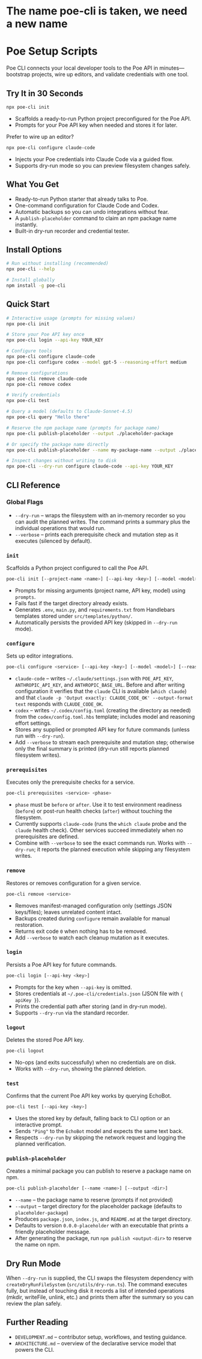 <!-- Important: This document must be kept up to date! -->
# The name poe-cli is taken, we need a new name 

# Poe Setup Scripts

Poe CLI connects your local developer tools to the Poe API in minutes—bootstrap projects, wire up editors, and validate credentials with one tool.

## Try It in 30 Seconds

```bash
npx poe-cli init
```

- Scaffolds a ready-to-run Python project preconfigured for the Poe API.
- Prompts for your Poe API key when needed and stores it for later.

Prefer to wire up an editor?

```bash
npx poe-cli configure claude-code
```

- Injects your Poe credentials into Claude Code via a guided flow.
- Supports dry-run mode so you can preview filesystem changes safely.

## What You Get
- Ready-to-run Python starter that already talks to Poe.
- One-command configuration for Claude Code and Codex.
- Automatic backups so you can undo integrations without fear.
- A `publish-placeholder` command to claim an npm package name instantly.
- Built-in dry-run recorder and credential tester.

## Install Options

```bash
# Run without installing (recommended)
npx poe-cli --help

# Install globally
npm install -g poe-cli
```

## Quick Start

```bash
# Interactive usage (prompts for missing values)
npx poe-cli init

# Store your Poe API key once
npx poe-cli login --api-key YOUR_KEY

# Configure tools
npx poe-cli configure claude-code
npx poe-cli configure codex --model gpt-5 --reasoning-effort medium

# Remove configurations
npx poe-cli remove claude-code
npx poe-cli remove codex

# Verify credentials
npx poe-cli test

# Query a model (defaults to Claude-Sonnet-4.5)
npx poe-cli query "Hello there"

# Reserve the npm package name (prompts for package name)
npx poe-cli publish-placeholder --output ./placeholder-package

# Or specify the package name directly
npx poe-cli publish-placeholder --name my-package-name --output ./placeholder-package

# Inspect changes without writing to disk
npx poe-cli --dry-run configure claude-code --api-key YOUR_KEY
```

## CLI Reference

### Global Flags
- `--dry-run` – wraps the filesystem with an in-memory recorder so you can audit the planned writes. The command prints a summary plus the individual operations that would run.
- `--verbose` – prints each prerequisite check and mutation step as it executes (silenced by default).

### `init`
Scaffolds a Python project configured to call the Poe API.

```bash
poe-cli init [--project-name <name>] [--api-key <key>] [--model <model>]
```

- Prompts for missing arguments (project name, API key, model) using `prompts`.
- Fails fast if the target directory already exists.
- Generates `.env`, `main.py`, and `requirements.txt` from Handlebars templates stored under `src/templates/python/`.
- Automatically persists the provided API key (skipped in `--dry-run` mode).

### `configure`
Sets up editor integrations.

```bash
poe-cli configure <service> [--api-key <key>] [--model <model>] [--reasoning-effort <level>]
```

- `claude-code` – writes `~/.claude/settings.json` with `POE_API_KEY`, `ANTHROPIC_API_KEY`, and `ANTHROPIC_BASE_URL`. Before and after writing configuration it verifies that the `claude` CLI is available (`which claude`) and that `claude -p 'Output exactly: CLAUDE_CODE_OK' --output-format text` responds with `CLAUDE_CODE_OK`.
- `codex` – writes `~/.codex/config.toml` (creating the directory as needed) from the `codex/config.toml.hbs` template; includes model and reasoning effort settings.
- Stores any supplied or prompted API key for future commands (unless run with `--dry-run`).
- Add `--verbose` to stream each prerequisite and mutation step; otherwise only the final summary is printed (dry-run still reports planned filesystem writes).

### `prerequisites`
Executes only the prerequisite checks for a service.

```bash
poe-cli prerequisites <service> <phase>
```

- `phase` must be `before` or `after`. Use it to test environment readiness (`before`) or post-run health checks (`after`) without touching the filesystem.
- Currently supports `claude-code` (runs the `which claude` probe and the `claude` health check). Other services succeed immediately when no prerequisites are defined.
- Combine with `--verbose` to see the exact commands run. Works with `--dry-run`; it reports the planned execution while skipping any filesystem writes.

### `remove`
Restores or removes configuration for a given service.

```bash
poe-cli remove <service>
```

- Removes manifest-managed configuration only (settings JSON keys/files); leaves unrelated content intact.
- Backups created during `configure` remain available for manual restoration.
- Returns exit code `0` when nothing has to be removed.
- Add `--verbose` to watch each cleanup mutation as it executes.

### `login`
Persists a Poe API key for future commands.

```bash
poe-cli login [--api-key <key>]
```

- Prompts for the key when `--api-key` is omitted.
- Stores credentials at `~/.poe-cli/credentials.json` (JSON file with `{ apiKey }`).
- Prints the credential path after storing (and in dry-run mode).
- Supports `--dry-run` via the standard recorder.

### `logout`
Deletes the stored Poe API key.

```bash
poe-cli logout
```

- No-ops (and exits successfully) when no credentials are on disk.
- Works with `--dry-run`, showing the planned deletion.

### `test`
Confirms that the current Poe API key works by querying EchoBot.

```bash
poe-cli test [--api-key <key>]
```

- Uses the stored key by default, falling back to CLI option or an interactive prompt.
- Sends `"Ping"` to the `EchoBot` model and expects the same text back.
- Respects `--dry-run` by skipping the network request and logging the planned verification.

### `publish-placeholder`
Creates a minimal package you can publish to reserve a package name on npm.

```bash
poe-cli publish-placeholder [--name <name>] [--output <dir>]
```

- `--name` – the package name to reserve (prompts if not provided)
- `--output` – target directory for the placeholder package (defaults to `placeholder-package`)
- Produces `package.json`, `index.js`, and `README.md` at the target directory.
- Defaults to version `0.0.0-placeholder` with an executable that prints a friendly placeholder message.
- After generating the package, run `npm publish <output-dir>` to reserve the name on npm.

## Dry Run Mode

When `--dry-run` is supplied, the CLI swaps the filesystem dependency with `createDryRunFileSystem` (`src/utils/dry-run.ts`). The command executes fully, but instead of touching disk it records a list of intended operations (mkdir, writeFile, unlink, etc.) and prints them after the summary so you can review the plan safely.

## Further Reading

- `DEVELOPMENT.md` – contributor setup, workflows, and testing guidance.
- `ARCHITECTURE.md` – overview of the declarative service model that powers the CLI.
